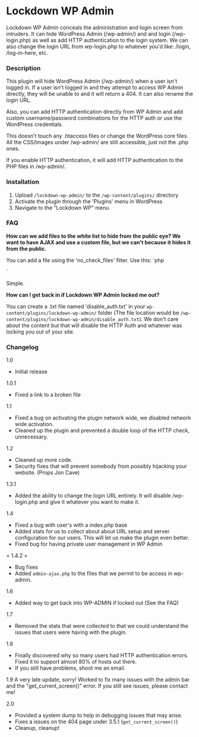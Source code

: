 Lockdown WP Admin
=============

Lockdown WP Admin conceals the administration and login screen from intruders. It can hide WordPress Admin (/wp-admin/) and and login (/wp-login.php) as well as add HTTP authentication to the login system. We can also change the login URL from wp-login.php to whatever you'd like: /login, /log-in-here, etc.

### Description
This plugin will hide WordPress Admin (/wp-admin/) when a user isn't logged in. If a user isn't logged in and they attempt to access WP Admin directly, they will be unable to and it will return a 404. It can also rename the login URL.

Also, you can add HTTP authentication directly from WP Admin and add custom username/password combinations for the HTTP auth or use the WordPress credentials.

This doesn't touch any .htaccess files or change the WordPress core files. All the CSS/Images under /wp-admin/ are still accessible, just not the .php ones.

If you enable HTTP authentication, it will add HTTP authentication to the PHP files in /wp-admin/.


### Installation
1. Upload `/lockdown-wp-admin/` to the `/wp-content/plugins/` directory
2. Activate the plugin through the 'Plugins' menu in WordPress
3. Navigate to the "Lockdown WP" menu

### FAQ
**How can we add files to the white list to hide from the public eye? We want to have AJAX and use a custom file, but we can't because it hides it from the public.**

You can add a file using the 'no_check_files' filter. Use this:
`php
<?php
function add_my_cool_filter($data)
{
	// You have to accept the $data argument or else it will cause a system meltdown ;)
	$data[] = 'my-file-name.php';	//	JUST the file name.
	return $data;
}
add_filter('no_check_files', 'add_my_cool_filter');
?>
`

Simple.

**How can I get back in if Lockdown WP Admin locked me out?**

You can create a .txt file named 'disable_auth.txt' in your `wp-content/plugins/lockdown-wp-admin/` folder (The file location would be `/wp-content/plugins/lockdown-wp-admin/disable_auth.txt`). We don't care about the content but that will disable the HTTP Auth and whatever was locking you out of your site.

### Changelog
1.0
* Initial release

1.0.1
* Fixed a link to a broken file

1.1
* Fixed a bug on activating the plugin network wide, we disabled network wide activation.
* Cleaned up the plugin and prevented a double loop of the HTTP check, unnecessary.

1.2
* Cleaned up more code.
* Security fixes that will prevent somebody from possibly hijacking your website. (Props Jon Cave)

1.3.1
* Added the ability to change the login URL entirely. It will disable /wp-login.php and give it whatever you want to make it.

1.4
* Fixed a bug with user's with a index.php base
* Added stats for us to collect about about URL setup and server configuration for our users. This will let us make the plugin even better.
* Fixed bug for having private user management in WP Admin

= 1.4.2 =
* Bug fixes
* Added `admin-ajax.php` to the files that we permit to be access in wp-admin.

1.6
* Added way to get back into WP-ADMIN if locked out (See the FAQ)

1.7
* Removed the stats that were collected to that we could understand the issues that users were having with the plugin.

1.8
* Finally discovered why so many users had HTTP authentication errors. Fixed it to support almost 80% of hosts out there.
* If you still have problems, shoot me an email.

1.9
A very late update, sorry! Worked to fix many issues with the admin bar and the "get_current_screen()" error. If you still see issues, please contact me!

2.0
* Provided a system dump to help in debugging issues that may arise.
* Fixes a issues on the 404 page under 3.5.1 (`get_current_screen()`)
* Cleanup, cleanup!